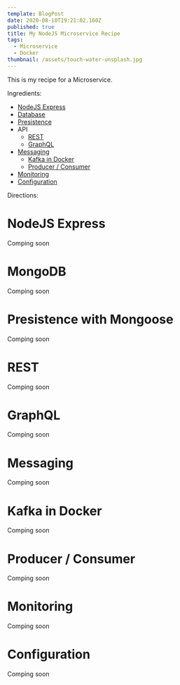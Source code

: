 ```yaml
---
template: BlogPost
date: 2020-08-10T19:21:02.160Z
published: true
title: My NodeJS Microservice Recipe
tags:
  - Microservice
  - Docker
thumbnail: /assets/touch-water-unsplash.jpg
---
```

This is my recipe for a Microservice.

Ingredients:

- [NodeJS Express](#express)
- [Database](#database)
- [Presistence](#persistence)
- API
  - [REST](#rest)
  - [GraphQL](#graphql)
- [Messaging](#messaging)
  - [Kafka in Docker](#kafka)
  - [Producer / Consumer](#producer-consumer)
- [Monitoring](#monitoring)
- [Configuration](#configuration)

Directions:
<div id="express"><h1>NodeJS Express</h1></div>
Comping soon
<div id="database"><h1>MongoDB</h1></div>
Comping soon
<div id="presistence"><h1>Presistence with Mongoose</h1></div>
Comping soon
<div id="rest"><h1>REST</h1></div>
Comping soon
<div id="graphql"><h1>GraphQL</h1></div>
Comping soon
<div id="messaging"><h1>Messaging</h1></div>
Comping soon
<div id="kafka"><h1>Kafka in Docker</h1></div>
Comping soon
<div id="producer-consumer"><h1>Producer / Consumer</h1></div>
Comping soon
<div id="monitoring"><h1>Monitoring</h1></div>
Comping soon
<div id="configuration"><h1>Configuration</h1></div>
Comping soon
